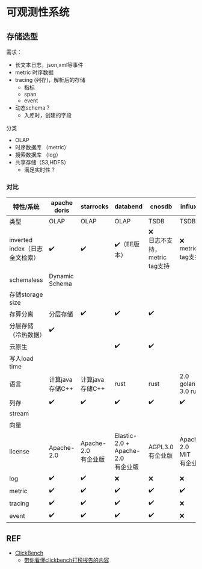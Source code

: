 # 可观测性系统

## 存储选型

需求：
- 长文本日志，json,xml等事件
- metric 时序数据
- tracing (列存)，解析后的存储
  - 指标
  - span
  - event
- 动态schema？
  - 入库时，创建的字段

分类
- OLAP 
- 时序数据库 （metric）
- 搜索数据库  （log）
- 共享存储（S3,HDFS）
  - 满足实时性？


### 对比

| 特性/系统                      | apache doris        | starrocks              | databend                                | cnosdb                      | influxdb                      | clickhouse     | opensearch     | [infinity](https://github.com/infiniflow/infinity) |
| -------------------------- | ------------------- | ---------------------- | --------------------------------------- | --------------------------- | ----------------------------- | -------------- | -------------- | -------------------------------------------------- |
| 类型                    | OLAP           | OLAP              | OLAP                               | TSDB                   | TSDB                     | OLAP      | Search    | Search                                        |
| inverted index（日志全文检索）| ✔️             | ✔️                | ✔️（EE版本）                           | ❌<br>日志不支持，metric tag支持| ❌<br>metric tag支持        | ✔️        | ✔️        | ✔️                                            |
| schemaless            | Dynamic Schema |                   |                                    |                        |                          |           | ✔️        |                                               |
| 存储storage size        |                     |                        |                                         |                             |                               |                |                |                                                    |
| 存算分离                  | 分层存储           | ✔️                | ✔️                                 | ✔️                     |                               |                | ❌         |                                                    |
| 分层存储（冷热数据）            | ✔️             |                   |                                    |                        |                               |                | ✔️        |                                                    |
| 云原生                   |                     |                   | ✔️                                 | ✔️                     |                               |                |           |                                                    |
| 写入load time           |                     |                        |                                         |                             |                               |                |                |                                                    |
| 语言                    | 计算java<br>存储C++| 计算java存储C++       | rust                               | rust                   | 2.0 golang<br>3.0 rust   | C++       | java      | C++20                                         |
| 列存                    | ✔️             | ✔️                | ✔️                                 | ✔️                     | ✔️                       | ✔️        | ✔️        |                                                    |
| stream                |                |                   |                                    |                        |                          |           |           |                                                    |
| 向量                    |                     |                        |                                         |                             |                               |                | ✔️        | ✔️                                            |
| license               | Apache-2.0     | Apache-2.0<br>有企业版| Elastic-2.0 +<br>Apache-2.0<br>有企业版| AGPL3.0<br>有企业版        | Apache-2.0<br>MIT<br>有企业版| Apache-2.0| Apache-2.0| Apache-2.0                                    |
| log                   | ✔️             | ✔️                | ❌                                  | ❌                      | ❌                        | ✔️        | ✔️        | ✔️                                            |
| metric                | ✔️             | ✔️                | ✔️                                 | ✔️                     | ✔️                       | ✔️        | ✔️        | ❌                                             |
| tracing               | ✔️             | ✔️                | ✔️                                 | ✔️                     | ❌                        | ✔️        | ✔️        | ❌                                             |
| event                 | ✔️             | ✔️                | ✔️                                 | ✔️                     | ❌                        | ✔️        | ✔️        | ✔️                                            |


## REF
- [ClickBench](https://benchmark.clickhouse.com/)
    - [带你看懂clickbench打榜报告的内容](https://www.cnblogs.com/syw20170419/p/17381314.html) 